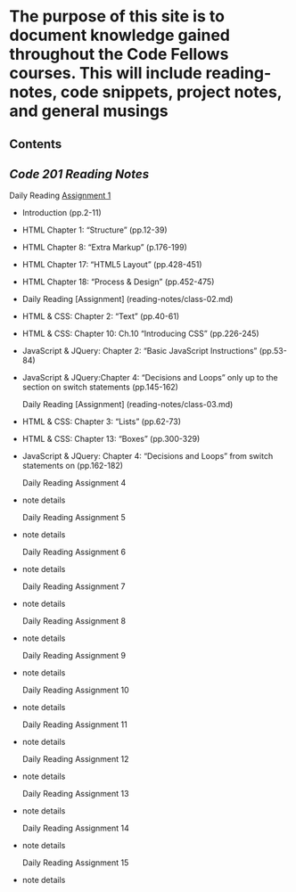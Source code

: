 
<!--layout: page
title: "Reading Notes"
permalink: /reading-notes/
-->

# The purpose of this site is to document knowledge gained throughout the Code Fellows courses. This will include reading-notes, code snippets, project notes, and general musings

## Contents
  
## ***Code 201 Reading Notes***
  
  Daily Reading [Assignment 1](reading-notes/class-01.md)
  
* Introduction (pp.2-11)
* HTML Chapter 1: “Structure” (pp.12-39)
* HTML Chapter 8: “Extra Markup” (p.176-199)
* HTML Chapter 17: “HTML5 Layout” (pp.428-451)
* HTML Chapter 18: “Process & Design” (pp.452-475)
  
* Daily Reading [Assignment] (reading-notes/class-02.md)
  
* HTML & CSS: Chapter 2: “Text” (pp.40-61)
* HTML & CSS: Chapter 10: Ch.10 “Introducing CSS” (pp.226-245)
* JavaScript & JQuery: Chapter 2: “Basic JavaScript Instructions” (pp.53-84)
* JavaScript & JQuery:Chapter 4: “Decisions and Loops” only up to the section on switch statements (pp.145-162)

   Daily Reading [Assignment] (reading-notes/class-03.md)
  
* HTML & CSS: Chapter 3: “Lists” (pp.62-73)
* HTML & CSS: Chapter 13: “Boxes” (pp.300-329)
* JavaScript & JQuery: Chapter 4: “Decisions and Loops” from switch statements on (pp.162-182)

   Daily Reading Assignment 4

* note details

   Daily Reading Assignment 5

* note details

   Daily Reading Assignment 6

* note details

   Daily Reading Assignment 7

* note details

   Daily Reading Assignment 8

* note details

   Daily Reading Assignment 9

* note details

   Daily Reading Assignment 10

* note details

   Daily Reading Assignment 11

* note details

   Daily Reading Assignment 12

* note details

   Daily Reading Assignment 13

* note details

   Daily Reading Assignment 14

* note details

   Daily Reading Assignment 15

* note details
